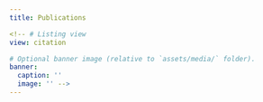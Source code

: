 ```yaml
---
title: Publications

<!-- # Listing view
view: citation

# Optional banner image (relative to `assets/media/` folder).
banner:
  caption: ''
  image: '' -->
---
```

